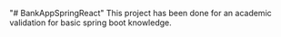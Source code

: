"# BankAppSpringReact" 
This project has been done for an academic validation for basic spring boot knowledge.
